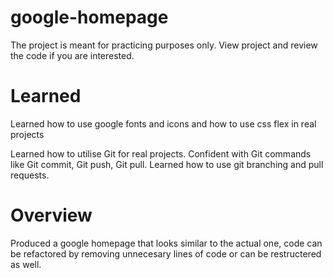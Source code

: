 # google-homepage
The project is meant for practicing purposes only. View project and review the code if you are interested.
# Learned

Learned how to use google fonts and icons and how to use css flex in real projects

Learned how to utilise Git for real projects. Confident with Git commands like Git commit, Git push, Git pull.
Learned how to use git branching and pull requests.

# Overview
Produced a google homepage that looks similar to the actual one, code can be refactored by removing unnecesary lines of code or  can be restructered as well. 



